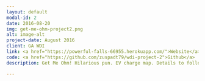 ```yaml
---
layout: default
modal-id: 2
date: 2016-08-20
img: get-me-ohm-project2.png
alt: image-alt
project-date: August 2016
client: GA WDI
link: <a href="https://powerful-falls-66955.herokuapp.com/">Website</a>
code: <a href="https://github.com/zuspadt79/wdi-project-2">Github</a>
description: Get Me Ohm! Hilarious pun. EV charge map. Details to follow.

---
```

